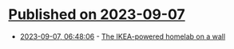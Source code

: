 # [Published on 2023-09-07](index.md)

* [2023-09-07, 06:48:06](https://lobste.rs/s/atup8s/ikea_powered_homelab_on_wall) - [The IKEA-powered homelab on a wall](https://ounapuu.ee/posts/2023/09/07/ikea-powered-homelab/)

